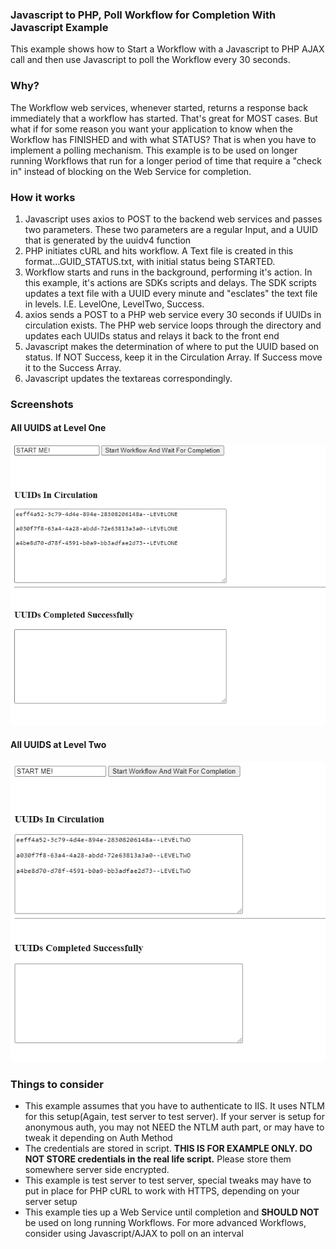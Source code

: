 ### Javascript to PHP, Poll Workflow for Completion With Javascript Example

This example shows how to Start a Workflow with a Javascript to PHP AJAX call and then use Javascript to poll the Workflow every 30 seconds.

### Why?

The Workflow web services, whenever started, returns a response back immediately that a workflow has started. That's great for MOST cases. But
what if for some reason you want your application to know when the Workflow has FINISHED and with what STATUS? That
is when you have to implement a polling mechanism. This example is to be used on longer running Workflows that run for a longer period of time
that require a "check in" instead of blocking on the Web Service for completion.

### How it works

1. Javascript uses axios to POST to the backend web services and passes two parameters. These two parameters are a regular Input, and a UUID that is generated by the uuidv4 function
2. PHP initiates cURL and hits workflow. A Text file is created in this format...GUID_STATUS.txt, with initial status being STARTED.
3. Workflow starts and runs in the background, performing it's action. In this example, it's actions are SDKs scripts and delays. The SDK scripts
updates a text file with a UUID every minute and "esclates" the text file in levels. I.E. LevelOne, LevelTwo, Success.
4. axios sends a POST to a PHP web service every 30 seconds if UUIDs in circulation exists. The PHP web service loops through the directory and updates each UUIDs status and relays it back to the front end
5. Javascript makes the determination of where to put the UUID based on status. If NOT Success, keep it in the Circulation Array. If Success
move it to the Success Array.
6. Javascript updates the textareas correspondingly.

### Screenshots

#### All UUIDS at Level One
![All UUIDS at Level One](https://github.com/CabarrusCo/Laserfiche-Workflow-Web-Services-API-Examples/blob/master/Javascript-To-PHP-POLL-WORKFLOW-Javascript/Screenshots/LEVELONE.PNG)

#### All UUIDS at Level Two
![All UUIDS at Level One](https://github.com/CabarrusCo/Laserfiche-Workflow-Web-Services-API-Examples/blob/master/Javascript-To-PHP-POLL-WORKFLOW-Javascript/Screenshots/LEVELTWO.PNG)

### Things to consider

+ This example assumes that you have to authenticate to IIS. It uses NTLM for this setup(Again, test server to test server). If your server is setup for anonymous auth, you may not NEED the NTLM auth part, or may have to tweak it depending on Auth Method
+ The credentials are stored in script. **THIS IS FOR EXAMPLE ONLY. DO NOT STORE credentials in the real life script.** Please store them somewhere server side encrypted.
+ This example is test server to test server, special tweaks may have to put in place for PHP cURL to work with HTTPS, depending on your server setup
+ This example ties up a Web Service until completion and **SHOULD NOT** be used on long running Workflows. For more advanced Workflows, consider using Javascript/AJAX to poll on an interval
